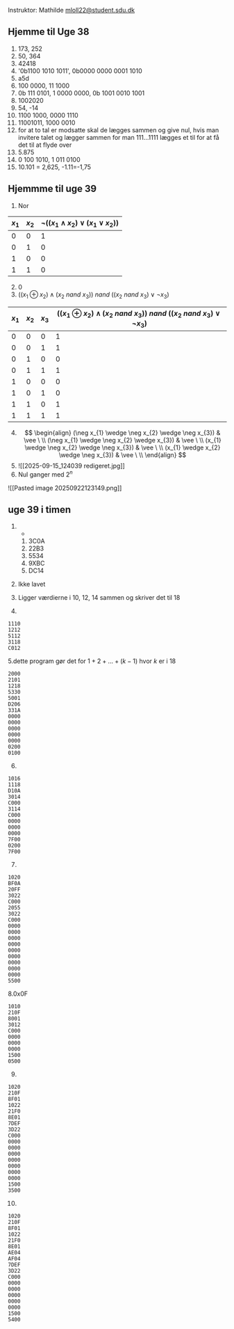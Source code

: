 Instruktor: Mathilde
mloll22@student.sdu.dk



## Hjemme til Uge 38
1. 173, 252
2. 50, 364
3. 42418
4. '0b1100 1010 1011', 0b0000 0000 0001 1010
5. a5d
6. 100 0000, 11 1000 
7. 0b 111 0101, 1 0000 0000, 0b 1001 0010 1001
8. 1002020
9. 54, -14
10. 1100 1000, 0000 1110
11. 11001011, 1000 0010
12. for at to tal er modsatte skal de lægges sammen og give nul, hvis man invitere talet og lægger sammen for man $111 \dots 1111$ lægges et til for at få det til at flyde over
13. 5.875
14. 0 100 1010, 1 011 0100
15. 10.101 = 2,625, -1.11=-1,75

## Hjemmme til uge 39
1.  Nor

| $x_{1}$ | $x_{2 }$ | $\neg((x_{1}\wedge x_{2})\vee(x_{1}\vee x_{2}))$ |
| ------- | -------- | ------------------------------------------------ |
| 0       | 0        | 1                                                |
| 0       | 1        | 0                                                |
| 1       | 0        | 0                                                |
| 1       | 1        | 0                                                |

2.  0 
3. $((x_{1}\oplus x_{2})\wedge(x_{2} \ nand \ x_{3}))\ nand\ ((x_{2} \ nand \ x_{3}) \vee \neg x_{3})$

| $x_{1}$ | $x_{2 }$ | $x_{3}$ | $((x_{1}\oplus x_{2})\wedge(x_{2} \ nand \ x_{3}))\ nand\ ((x_{2} \ nand \ x_{3}) \vee \neg x_{3})$ |
| ------- | -------- | ------- | --------------------------------------------------------------------------------------------------- |
| 0       | 0        | 0       | 1                                                                                                   |
| 0       | 0        | 1       | 1                                                                                                   |
| 0       | 1        | 0       | 0                                                                                                   |
| 0       | 1        | 1       | 1                                                                                                   |
| 1       | 0        | 0       | 0                                                                                                   |
| 1       | 0        | 1       | 0                                                                                                   |
| 1       | 1        | 0       | 1                                                                                                   |
| 1       | 1        | 1       | 1                                                                                                   |

4. $$
 \begin{align}
(\neg x_{1} \wedge \neg x_{2} \wedge \neg x_{3}) & \vee  \ \\
(\neg x_{1} \wedge \neg x_{2} \wedge  x_{3}) & \vee \ \\ 
(x_{1} \wedge \neg x_{2} \wedge \neg x_{3}) & \vee \ \\ 
(x_{1} \wedge x_{2} \wedge \neg x_{3}) & \vee \ \\
\end{align}
$$ 
5.  ![[2025-09-15_124039 redigeret.jpg]]
6. Nul ganger med $2^n$ 


![[Pasted image 20250922123149.png]]
## uge 39 i timen
1. - 
	1. 3C0A
	2. 22B3
	3. 5534
	4. 9XBC
	5. DC14
2. Ikke lavet
3. Ligger værdierne i 10, 12, 14 sammen og skriver det til 18 

4.
```
1110
1212
5112
3118
C012
```

5.dette program gør det for $1+2+\dots+(k-1)$ hvor $k$ er i 18
```
2000
2101
1218
5330
5001
D206
331A
0000
0000
0000
0000
0000
0200
0100

```

6.
```
1016
1118
D10A
3014
C000
3114
C000
0000
0000
0000
7F00
0200
7F00
```


7.
```
1020
BF0A
20FF
3022
C000
2055
3022
C000
0000
0000
0000
0000
0000
0000
0000
0000
0000
5500

```

8.0x0F
```
1010
210F
8001
3012
C000
0000
0000
0000
1500
0500

```

9.
```
1020
210F
8F01
1022
21F0
8E01
7DEF
3D22
C000
0000
0000
0000
0000
0000
0000
0000
1500
3500

```

10.

```
1020
210F
8F01
1022
21F0
8E01
AE04
AF04
7DEF
3D22
C000
0000
0000
0000
0000
0000
1500
5400

```